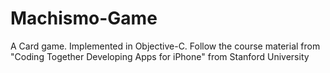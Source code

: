 Machismo-Game
=============

A Card game. Implemented in Objective-C. Follow the course material from "Coding Together Developing Apps for iPhone" from Stanford University
